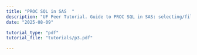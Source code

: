 ```yaml
---
title: "PROC SQL in SAS  "
description: "UF Peer Tutorial. Guide to PROC SQL in SAS: selecting/filtering, joins, aggregates, `CASE` logic, and subqueries. Uses simple sample datasets and ends with an all-in-one query example for reporting.  "
date: "2025-08-09"

tutorial_type: "pdf"
tutorial_file: "tutorials/p3.pdf"

---
```

